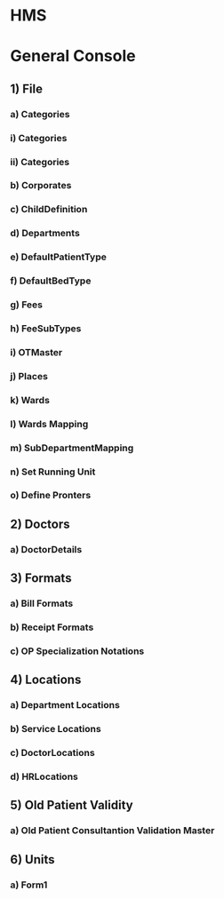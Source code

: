 # **HMS**

# General Console
## **1) File**

### a) Categories
### i) Categories
### ii) Categories
### b) Corporates
### c) ChildDefinition
### d) Departments
### e) DefaultPatientType
### f) DefaultBedType
### g) Fees
### h) FeeSubTypes
### i) OTMaster
### j) Places
### k) Wards
### l) Wards Mapping
### m) SubDepartmentMapping
### n) Set Running Unit
### o) Define Pronters

## **2) Doctors**
### a) DoctorDetails

## **3) Formats**
### a) Bill Formats
### b) Receipt Formats
### c) OP Specialization Notations

## **4) Locations**
### a) Department Locations
### b) Service Locations
### c) DoctorLocations
### d) HRLocations

## **5) Old Patient Validity**
### a) Old Patient Consultantion Validation Master

## **6) Units**
### a) Form1